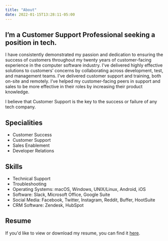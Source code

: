 ```yaml
---
title: "About"
date: 2022-01-15T13:28:11-05:00
---
```


## I’m a Customer Support Professional seeking a position in tech.

I have consistently demonstrated my passion and dedication to ensuring the success of customers throughout my twenty years of customer-facing experience in the computer software industry. I’ve delivered highly effective solutions to customers’ concerns by collaborating across development, test, and management teams. I’ve delivered customer support and training, both on-site and remotely. I’ve helped my customer-facing peers in support and sales to be more effective in their roles by increasing their product knowledge.

I believe that Customer Support is the key to the success or failure of any tech company.

## Specialities

- Customer Success
- Customer Support
- Sales Enablement
- Developer Relations

## Skills

- Technical Support
- Troubleshooting
- Operating Systems: macOS, Windows, UNIX/Linux, Android, iOS
- Software: Slack, Microsoft Office, Google Suite
- Social Media: Facebook, Twitter, Instagram, Reddit, Buffer, HootSuite
- CRM Software: Zendesk, HubSpot

## Resume

If you'd like to view or download my resume, you can find it [here](/Dwayne_Moore_Resume.pdf).
